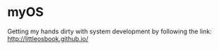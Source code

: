 # myOS
Getting my hands dirty with system development by following the link:
  http://littleosbook.github.io/
